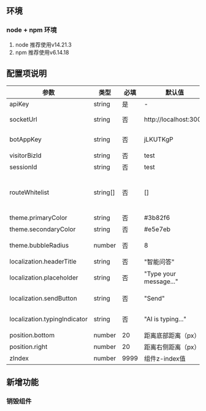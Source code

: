 ## 环境
### node + npm 环境
1. node 推荐使用v14.21.3
2. npm 推荐使用v6.14.18


## 配置项说明
| 参数 | 类型 | 必填 | 默认值 | 说明 |
|------|------|------|--------|------|
| apiKey | string | 是 | - | API密钥 |
| socketUrl | string | 否 | http://localhost:3000 | WebSocket服务器地址 |
| botAppKey | string | 否 | jLKUTKgP | 机器人应用密钥 |
| visitorBizId | string | 否 | test | 访客业务ID |
| sessionId | string | 否 | test | 会话ID |
| routeWhitelist | string[] | 否 | [] | 路由白名单，支持字符串和正则表达式 |
| theme.primaryColor | string | 否 | #3b82f6 | 主色调 |
| theme.secondaryColor | string | 否 | #e5e7eb | 次要色调 |
| theme.bubbleRadius | number | 否 | 8 | 气泡圆角半径 |
| localization.headerTitle | string | 否 | "智能问答" | 对话框标题 |
| localization.placeholder | string | 否 | "Type your message..." | 输入框占位文本 |
| localization.sendButton | string | 否 | "Send" | 发送按钮文本 |
| localization.typingIndicator | string | 否 | "AI is typing..." | 输入指示器文本 |
| position.bottom | number | 20 | 距离底部距离（px） |
| position.right | number | 20 | 距离右侧距离（px） |
| zIndex | number | 9999 | 组件z-index值 |

## 新增功能

### 销毁组件


